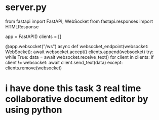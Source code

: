 # server.py
from fastapi import FastAPI, WebSocket
from fastapi.responses import HTMLResponse

app = FastAPI()
clients = []

@app.websocket("/ws")
async def websocket_endpoint(websocket: WebSocket):
    await websocket.accept()
    clients.append(websocket)
    try:
        while True:
            data = await websocket.receive_text()
            for client in clients:
                if client != websocket:
                    await client.send_text(data)
    except:
        clients.remove(websocket)

# i have done this task 3 real time collaborative document editor by using python
